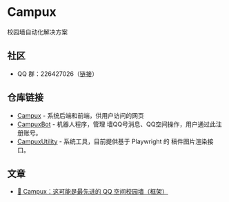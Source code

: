 # Campux

校园墙自动化解决方案

## 社区

- QQ 群：226427026（[链接](https://qm.qq.com/q/WstnOUijcu)）

## 仓库链接

- [Campux](https://github.com/idoknow/Campux) - 系统后端和前端，供用户访问的网页
- [CampuxBot](https://github.com/idoknow/CampuxBot) - 机器人程序，管理 墙QQ号消息、QQ空间操作，用户通过此注册账号。
- [CampuxUtility](https://github.com/idoknow/CampuxUtility) - 系统工具，目前提供基于 Playwright 的 稿件图片渲染接口。

## 文章

- [🥳 Campux：这可能是最先进的 QQ 空间校园墙（框架）](https://rockchin.top/2024/05/08/%f0%9f%a5%b3-campux%ef%bc%9a%e8%bf%99%e5%8f%af%e8%83%bd%e6%98%af%e6%9c%80%e5%85%88%e8%bf%9b%e7%9a%84-qq-%e7%a9%ba%e9%97%b4%e6%a0%a1%e5%9b%ad%e5%a2%99%ef%bc%88%e6%a1%86%e6%9e%b6%ef%bc%89/)